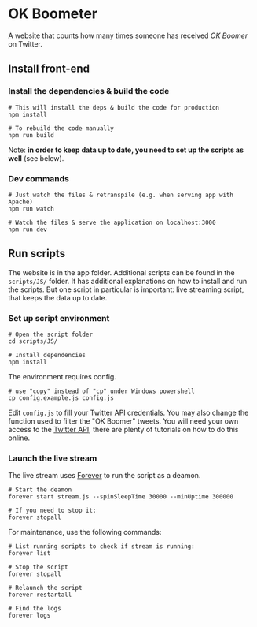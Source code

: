 # OK Boometer

A website that counts how many times someone has received *OK Boomer* on Twitter.

## Install front-end

### Install the dependencies & build the code

```
# This will install the deps & build the code for production
npm install

# To rebuild the code manually
npm run build
```

Note: **in order to keep data up to date, you need to set up the scripts as well** (see below).


### Dev commands

```
# Just watch the files & retranspile (e.g. when serving app with Apache)
npm run watch

# Watch the files & serve the application on localhost:3000
npm run dev
```


## Run scripts

The website is in the app folder. Additional scripts can be found in the ```scripts/JS/``` folder. It has additional explanations on how to install and run the scripts. But one script in particular is important: live streaming script, that keeps the data up to date.


### Set up script environment

```
# Open the script folder
cd scripts/JS/

# Install dependencies
npm install
```

The environment requires config.
```
# use "copy" instead of "cp" under Windows powershell
cp config.example.js config.js
```
Edit ```config.js``` to fill your Twitter API credentials. You may also change the function used to filter the "OK Boomer" tweets. You will need your own access to the [Twitter API](https://apps.twitter.com/app/new), there are plenty of tutorials on how to do this online.


### Launch the live stream

The live stream uses [Forever](https://www.npmjs.com/package/forever) to run the script as a deamon.
```
# Start the deamon
forever start stream.js --spinSleepTime 30000 --minUptime 300000

# If you need to stop it:
forever stopall
```

For maintenance, use the following commands:
```
# List running scripts to check if stream is running:
forever list

# Stop the script
forever stopall

# Relaunch the script
forever restartall

# Find the logs
forever logs
```